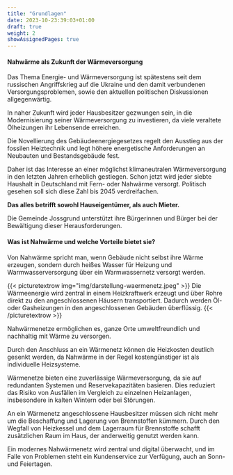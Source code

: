 ```yaml
---
title: "Grundlagen"
date: 2023-10-23:39:03+01:00
draft: true
weight: 2
showAssignedPages: true
---
```


#### Nahwärme als Zukunft der Wärmeversorgung

Das Thema Energie- und Wärmeversorgung ist spätestens seit dem russischen Angriffskrieg auf die Ukraine und den damit verbundenen Versorgungsproblemen, sowie den aktuellen politischen Diskussionen allgegenwärtig.

In naher Zukunft wird jeder Hausbesitzer gezwungen sein, in die Modernisierung seiner Wärmeversorgung zu investieren, da viele veraltete Ölheizungen ihr Lebensende erreichen.

Die Novellierung des Gebäudeenergiegesetzes regelt den Ausstieg aus der fossilen Heiztechnik und legt höhere energetische Anforderungen an Neubauten und Bestandsgebäude fest.

Daher ist das Interesse an einer möglichst klimaneutralen Wärmeversorgung in den letzten Jahren erheblich gestiegen. Schon jetzt wird jeder siebte Haushalt in Deutschland mit Fern- oder Nahwärme versorgt. Politisch gesehen soll sich diese Zahl bis 2045 verdreifachen.

**Das alles betrifft sowohl Hauseigentümer, als auch Mieter.**

Die Gemeinde Jossgrund unterstützt ihre Bürgerinnen und Bürger bei der Bewältigung dieser Herausforderungen.

#### Was ist Nahwärme und welche Vorteile bietet sie?
Von Nahwärme spricht man, wenn Gebäude nicht selbst ihre Wärme erzeugen, sondern durch heißes Wasser für Heizung und Warmwasserversorgung über ein Warmwassernetz versorgt werden.

{{< picturetextrow img="img/darstellung-waermenetz.jpeg" >}}
Die Wärmeenergie wird zentral in einem Heizkraftwerk erzeugt und über Rohre direkt zu den angeschlossenen Häusern transportiert. Dadurch werden Öl- oder Gasheizungen in den angeschlossenen Gebäuden überflüssig.
{{< /picturetextrow >}}

Nahwärmenetze ermöglichen es, ganze Orte umweltfreundlich und nachhaltig mit Wärme zu versorgen.

Durch den Anschluss an ein Wärmenetz können die Heizkosten deutlich gesenkt werden, da Nahwärme in der Regel kostengünstiger ist als individuelle Heizsysteme.

Wärmenetze bieten eine zuverlässige Wärmeversorgung, da sie auf redundanten Systemen und Reservekapazitäten basieren. Dies reduziert das Risiko von Ausfällen im Vergleich zu einzelnen Heizanlagen, insbesondere in kalten Wintern oder bei Störungen.

An ein Wärmenetz angeschlossene Hausbesitzer müssen sich nicht mehr um die Beschaffung und Lagerung von Brennstoffen kümmern. Durch den Wegfall von Heizkessel und dem Lagerraum für Brennstoffe schafft zusätzlichen Raum im Haus, der anderweitig genutzt werden kann.

Ein modernes Nahwärmenetz wird zentral und digital überwacht, und im Falle von Problemen steht ein Kundenservice zur Verfügung, auch an Sonn- und Feiertagen.

